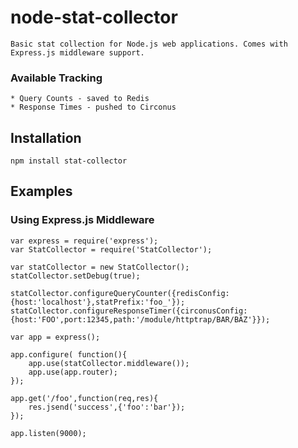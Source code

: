 # node-stat-collector

    Basic stat collection for Node.js web applications. Comes with Express.js middleware support.

### Available Tracking ###

    * Query Counts - saved to Redis
    * Response Times - pushed to Circonus

## Installation
    npm install stat-collector

## Examples

### Using Express.js Middleware

    var express = require('express');
    var StatCollector = require('StatCollector');

    var statCollector = new StatCollector();
    statCollector.setDebug(true);

    statCollector.configureQueryCounter({redisConfig:{host:'localhost'},statPrefix:'foo_'});
    statCollector.configureResponseTimer({circonusConfig:{host:'FOO',port:12345,path:'/module/httptrap/BAR/BAZ'}});

    var app = express();

    app.configure( function(){
        app.use(statCollector.middleware());
        app.use(app.router);
    });

    app.get('/foo',function(req,res){
        res.jsend('success',{'foo':'bar'});
    });

    app.listen(9000);
